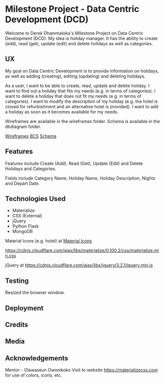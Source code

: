 # Milestone Project - Data Centric Development (DCD)

Welcome to Derek Dhammaloka's Milestone Project on Data Centric Development (DCD).
My idea is holiday manager.  It has the ability to create (add), read (get), update (edit) and
delete holidays as well as categories.

## UX

My goal on Data Centric Development is to provide information on holidays, as well as
adding (creating), editing (updating) and deleting holidays.

As a user, I want to be able to create, read, update and delete holiday.
I want to find out a holiday that fits my needs (e.g. in terms of categories).
I want to delete a holiday that does not fit my needs (e.g. in terms of categories).
I want to modify the description of my holiday (e.g. the hotel is closed for refurbishment
and an alternative hotel is provided).
I want to add a holiday as soon as it becomes available for my needs.

Wireframes are available in the wireframes folder.
Schema is available in the dbdiagram folder.

[Wireframes](wireframes/)
[BCS](https://www.bcs.org)
[Schema](dbdiagram/schema.png)

## Features

Features include Create (Add), Read (Get), Update (Edit) and Delete Holidays and Categories.

Fields include Category Name, Holiday Name, Holiday Description, Nights and Depart Date.

## Technologies Used

* Materialize
* CSS (External)
* jQuery
* Python Flask
* MongoDB

Material Icons (e.g. hotel) at 
[Material Icons](https://fonts.googleapis.com/icon?family=Material+Icons)

https://cdnjs.cloudflare.com/ajax/libs/materialize/0.100.2/css/materialize.min.css

jQuery at https://cdnjs.cloudflare.com/ajax/libs/jquery/3.2.1/jquery.min.js

## Testing

Resized the browser window.

## Deployment

## Credits

## Media



## Acknowledgements

Mentor - Olawaseun Owonikoko
Visit to website https://materializecss.com for use of colors, icons, etc.

